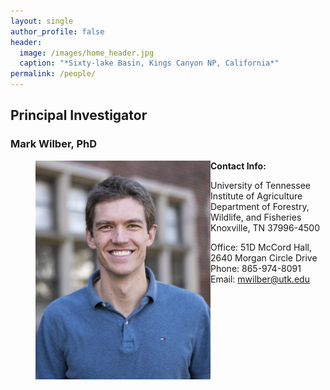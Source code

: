 ```yaml
---
layout: single
author_profile: false
header:
  image: /images/home_header.jpg
  caption: "*Sixty-lake Basin, Kings Canyon NP, California*"
permalink: /people/
---
```


## Principal Investigator

### Mark Wilber, PhD
<figure>
  <img src="/images/mark-wilber-pic.jpg" style="float:left;width:280px;height:350px">
</figure>

**Contact Info:**

University of Tennessee Institute of Agriculture\
Department of Forestry, Wildlife, and Fisheries\
Knoxville, TN 37996-4500

Office: 51D McCord Hall, 2640 Morgan Circle Drive\
Phone: 865-974-8091\
Email: mwilber@utk.edu


<!-- ## Graduate Students

### Kelsey Banister (M.S. Student [SICCS] and Research Technician)

<figure>
  <img src="/images/Kelsey_Banister_sm.jpg" style="align:left">
</figure>

Kelsey is a Research Technician and Informatics Masters student, with a Bachelors of Science in Microbiology from Northern Arizona University.  Excited by complex pathogen systems and emerging diseases, Kelsey's current research interests are focused on Ranavirus genetics and genomics, pathogen detection across Arizona, disease modeling, and genetic epidemiology. Her previous laboratory experiences have involved studying mating systems and population genetics of various invertebrate species.

Email: kelsey.banister@nau.edu

### Kathryn Cooney (M.S. Student [Biology])

<figure>
  <img src="/images/Kathryn_Cooney_sm.jpg" style="align:left">
</figure>

Kathryn is a Masters student in Biology, with a Bachelors of Science in Environmental Science from University of Massachusetts-Amherst. Kathryn is interested in wildlife disease dynamics, landscape ecology, and conservation biology. She is specifically interested in combining genetic, ecological, and spatial data to analyze trends in disease ecology and ecosystem functioning.

Email: kathryn.cooney@nau.edu

## Undergraduate Students

### Nicole Crews

<figure>
  <img src="/images/Nicole_Crews.jpeg" style="align:left;width:380px;height:506px">
</figure>

Nicole is pursuing a Bachelors of Science in Microbiology with a minor in Chemistry. Nicole is interested in pathogen genomics and disease transmission. She particularly enjoys studying zoonotic diseases and how they spread between different host species. Nicole is working on a project to understand the effects of bird population dynamics on West Nile virus in mosquito populations of Maricopa County, AZ.


### Braden Spencer

<figure>
  <img src="/images/Braden_Spencer.jpg" style="align:left;width:380px;height:500px">
</figure>

Braden is pursuing a Bachelors of Science in Civil-Environmental Engineering. Braden is interested in modeling disease within amphibian populations, and how we can use these models, mathematics, and statistics to better understand disease spread through various species and climates. In 2019, Braden (along with Diego) received the prestigious Urdea Collaborative Research Award to study the effects of temperature on viral shedding rates in the *Ranavirus* system.


## Alumni

### Diego Olivo

<figure>
  <img src="/images/Diego_Olivo.jpg" style="align:left">
</figure>

Diego received his Bachelors of Science in Chemistry and Biology in May 2020. In 2019, Diego (along with Braden) earned the prestigious Urdea Collaborative Research Award to study the effects of temperature on viral shedding rates in the *Ranavirus* system. Now Diego is gaining experience in the job market before applying to graduate schools.


### Monica Long

<figure>
  <img src="/images/Monica_Long.jpg" style="align:left">
</figure>

Monica received a Bachelors of Science in Biology with minors in Chemistry and Disability Studies in May 2020. Monica is now pursuing a Masters in Bioinformatics and Genomics at the University of Oregon! -->